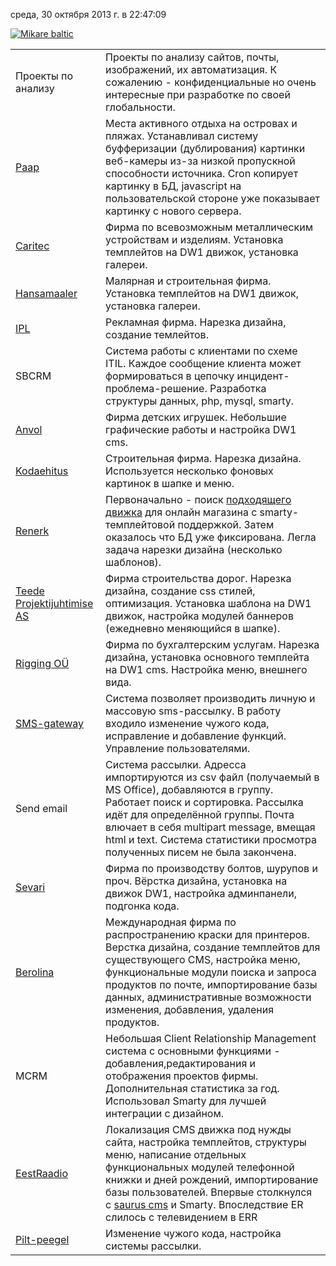 среда, 30 октября 2013 г. в 22:47:09

[](http://mikare.net/)[![Mikare baltic](https://s3-eu-west-1.amazonaws.com/kurapov/image/5ac1121ddf72/original/mikare_160.gif)](https://s3-eu-west-1.amazonaws.com/kurapov/image/5ac1121ddf72/original/mikare_160.gif "Mikare baltic")

|                                                  |                                                                                                                                                                                                                                                                                                            |
| ------------------------------------------------ | ---------------------------------------------------------------------------------------------------------------------------------------------------------------------------------------------------------------------------------------------------------------------------------------------------------- |
| Проекты по анализу                               | Проекты по анализу сайтов, почты, изображений, их автоматизация. К сожалению - конфиденциальные но очень интересные при разработке по своей глобальности.                                                                                                                                                  |
| [Paap](http://www.paap.ee/)                      | Места активного отдыха на островах и пляжах. Устанавливал систему буфферизации (дублирования) картинки веб-камеры из-за низкой пропускной способности источника. Cron копирует картинку в БД, javascript на пользовательской стороне уже показывает картинку с нового сервера.                             |
| [Caritec](http://www.caritec.ee/)                | Фирма по всевозможным металлическим устройствам и изделиям. Установка темплейтов на DW1 движок, установка галереи.                                                                                                                                                                                         |
| [Hansamaaler](http://www.maaler.ee/)             | Малярная и строительная фирма. Установка темплейтов на DW1 движок, установка галереи.                                                                                                                                                                                                                      |
| [IPL](http://www.ipl.ee/)                        | Рекламная фирма. Нарезка дизайна, создание темлейтов.                                                                                                                                                                                                                                                      |
| SBCRM                                            | Система работы с клиентами по схеме ITIL. Каждое сообщение клиента может формироваться в цепочку инцидент-проблема-решение. Разработка структуры данных, php, mysql, smarty.                                                                                                                               |
| [Anvol](http://www.anvol.ee/)                    | Фирма детских игрушек. Небольшие графические работы и настройка DW1 cms.                                                                                                                                                                                                                                   |
| [Kodaehitus](http://www.kodaehitus.ee/)          | Строительная фирма. Нарезка дизайна. Используется несколько фоновых картинок в шапке и меню.                                                                                                                                                                                                               |
| [Renerk](http://www.renerk.ee/)                  | Первоначально - поиск [подходящего движка](http://www.shop-script.com/) для онлайн магазина с smarty-темплейтовой поддержкой. Затем оказалось что БД уже фиксирована. Легла задача нарезки дизайна (несколько шаблонов).                                                                                   |
| [Teede Projektijuhtimise AS](http://www.tpj.ee/) | Фирма строительства дорог. Нарезка дизайна, создание css стилей, оптимизация. Установка шаблона на DW1 движок, настройка модулей баннеров (ежедневно меняющийся в шапке).                                                                                                                                  |
| [Rigging OÜ](http://www.rigging.ee/)             | Фирма по бухгалтерским услугам. Нарезка дизайна, установка основного темплейта на DW1 cms. Настройка меню, внешнего вида.                                                                                                                                                                                  |
| [SMS-gateway](http://sms.mikare.net/)            | Система позволяет производить личную и массовую sms-рассылку. В работу входило изменение чужого кода, исправление и добавление функций. Управление пользователями.                                                                                                                                         |
| Send email                                       | Система рассылки. Адресса импортируются из csv файл (получаемый в MS Office), добавляются в группу. Работает поиск и сортировка. Рассылка идёт для определённой группы. Почта влючает в себя multipart message, вмещая html и text. Система статистики просмотра полученных писем не была закончена.       |
| [Sevari](http://www.sevari.ee/)                  | Фирма по производству болтов, шурупов и проч. Вёрстка дизайна, установка на движок DW1, настройка админпанели, подгонка кода.                                                                                                                                                                              |
| [Berolina](http://berolina.ee/)                  | Международная фирма по распространению краски для принтеров. Верстка дизайна, создание темплейтов для существующего CMS, настройка меню, функциональные модули поиска и запроса продуктов по почте, импортирование базы данных, административные возможности изменения, добавления, удаления продуктов.    |
| MCRM                                             | Небольшая Client Relationship Management система с основными функциями - добавления,редактирования и отображения проектов фирмы. Дополнительная статистика за год. Использовал Smarty для лучшей интеграции с дизайном.                                                                                    |
| [EestRaadio](http://intra.er.ee/)                | Локализация CMS движка под нужды сайта, настройка темплейтов, структуры меню, написание отдельных функциональных модулей телефонной книжки и дней рождений, импортирование базы пользователей. Впервые столкнулся с [saurus cms](http://saurus.ee/) и Smarty. Впоследствие ER слилось с телевидением в ERR |
| [Pilt-peegel](http://piltpeegel.net/)            | Изменение чужого кода, настройка системы рассылки.                                                                                                                                                                                                                                                         |